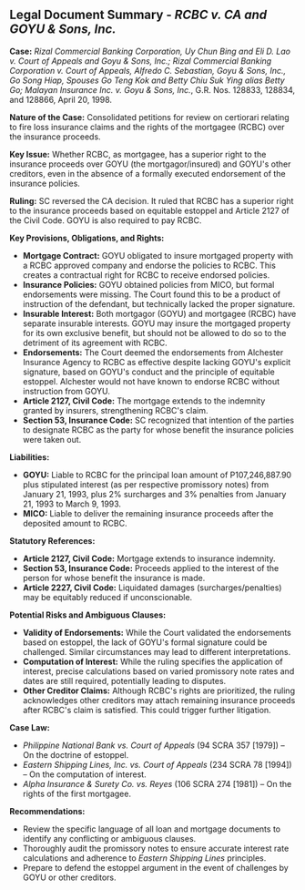 ## Legal Document Summary - *RCBC v. CA and GOYU & Sons, Inc.*

**Case:** *Rizal Commercial Banking Corporation, Uy Chun Bing and Eli D. Lao v. Court of Appeals and Goyu & Sons, Inc.; Rizal Commercial Banking Corporation v. Court of Appeals, Alfredo C. Sebastian, Goyu & Sons, Inc., Go Song Hiap, Spouses Go Teng Kok and Betty Chiu Suk Ying alias Betty Go; Malayan Insurance Inc. v. Goyu & Sons, Inc.*, G.R. Nos. 128833, 128834, and 128866, April 20, 1998.

**Nature of the Case:** Consolidated petitions for review on certiorari relating to fire loss insurance claims and the rights of the mortgagee (RCBC) over the insurance proceeds.

**Key Issue:** Whether RCBC, as mortgagee, has a superior right to the insurance proceeds over GOYU (the mortgagor/insured) and GOYU's other creditors, even in the absence of a formally executed endorsement of the insurance policies.

**Ruling:** SC reversed the CA decision. It ruled that RCBC has a superior right to the insurance proceeds based on equitable estoppel and Article 2127 of the Civil Code. GOYU is also required to pay RCBC.

**Key Provisions, Obligations, and Rights:**

*   **Mortgage Contract:** GOYU obligated to insure mortgaged property with a RCBC approved company and endorse the policies to RCBC. This creates a contractual right for RCBC to receive endorsed policies.
*   **Insurance Policies:** GOYU obtained policies from MICO, but formal endorsements were missing. The Court found this to be a product of instruction of the defendant, but technically lacked the proper signature.
*   **Insurable Interest:** Both mortgagor (GOYU) and mortgagee (RCBC) have separate insurable interests. GOYU may insure the mortgaged property for its own exclusive benefit, but should not be allowed to do so to the detriment of its agreement with RCBC.
*   **Endorsements:** The Court deemed the endorsements from Alchester Insurance Agency to RCBC as effective despite lacking GOYU's explicit signature, based on GOYU's conduct and the principle of equitable estoppel. Alchester would not have known to endorse RCBC without instruction from GOYU.
*   **Article 2127, Civil Code:** The mortgage extends to the indemnity granted by insurers, strengthening RCBC's claim.
*   **Section 53, Insurance Code:** SC recognized that intention of the parties to designate RCBC as the party for whose benefit the insurance policies were taken out.

**Liabilities:**

*   **GOYU:** Liable to RCBC for the principal loan amount of P107,246,887.90 plus stipulated interest (as per respective promissory notes) from January 21, 1993, plus 2% surcharges and 3% penalties from January 21, 1993 to March 9, 1993.
*   **MICO:** Liable to deliver the remaining insurance proceeds after the deposited amount to RCBC.

**Statutory References:**

*   **Article 2127, Civil Code:** Mortgage extends to insurance indemnity.
*   **Section 53, Insurance Code:** Proceeds applied to the interest of the person for whose benefit the insurance is made.
*   **Article 2227, Civil Code:** Liquidated damages (surcharges/penalties) may be equitably reduced if unconscionable.

**Potential Risks and Ambiguous Clauses:**

*   **Validity of Endorsements:** While the Court validated the endorsements based on estoppel, the lack of GOYU's formal signature could be challenged. Similar circumstances may lead to different interpretations.
*   **Computation of Interest:** While the ruling specifies the application of interest, precise calculations based on varied promissory note rates and dates are still required, potentially leading to disputes.
*   **Other Creditor Claims:** Although RCBC's rights are prioritized, the ruling acknowledges other creditors may attach remaining insurance proceeds after RCBC's claim is satisfied. This could trigger further litigation.

**Case Law:**

*   *Philippine National Bank vs. Court of Appeals* (94 SCRA 357 [1979]) – On the doctrine of estoppel.
*   *Eastern Shipping Lines, Inc. vs. Court of Appeals* (234 SCRA 78 [1994]) – On the computation of interest.
*   *Alpha Insurance & Surety Co. vs. Reyes* (106 SCRA 274 [1981]) – On the rights of the first mortgagee.

**Recommendations:**

*   Review the specific language of all loan and mortgage documents to identify any conflicting or ambiguous clauses.
*   Thoroughly audit the promissory notes to ensure accurate interest rate calculations and adherence to *Eastern Shipping Lines* principles.
*   Prepare to defend the estoppel argument in the event of challenges by GOYU or other creditors.
